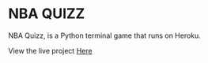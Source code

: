 # **NBA QUIZZ**

NBA Quizz, is a Python terminal game that runs on Heroku.

View the live project [Here](https://nbaquizz.herokuapp.com)
